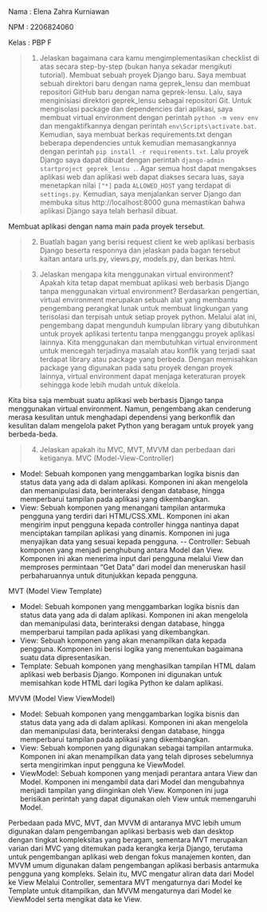 Nama    : Elena Zahra Kurniawan

NPM     : 2206824060

Kelas   : PBP F

>1. Jelaskan bagaimana cara kamu mengimplementasikan checklist di atas secara step-by-step (bukan hanya sekadar mengikuti tutorial).
 Membuat sebuah proyek Django baru.
 Saya membuat sebuah direktori baru dengan nama geprek_lensu dan membuat repositori GitHub baru dengan nama geprek-lensu. Lalu, saya menginisiasi direktori geprek_lensu sebagai repositori Git. Untuk mengisolasi package dan dependencies dari aplikasi, saya membuat virtual environment dengan perintah `python -m venv env` dan mengaktifkannya dengan perintah `env\Scripts\activate.bat`. Kemudian, saya membuat berkas requirements.txt dengan beberapa dependencies untuk kemudian memasangkannya dengan perintah `pip install -r requirements.txt`. Lalu proyek Django saya dapat dibuat dengan perintah `django-admin startproject geprek_lensu .`. Agar semua host dapat mengakses aplikasi web dan aplikasi web dapat diakses secara luas, saya menetapkan nilai `["*]` pada `ALLOWED_HOST` yang terdapat di `settings.py`. Kemudian, saya menjalankan server Django dan membuka situs http://localhost:8000 guna memastikan bahwa aplikasi Django saya telah berhasil dibuat.

 Membuat aplikasi dengan nama main pada proyek tersebut.
>2. Buatlah bagan yang berisi request client ke web aplikasi berbasis Django beserta responnya dan jelaskan pada bagan tersebut kaitan antara urls.py, views.py, models.py, dan berkas html.

>3. Jelaskan mengapa kita menggunakan virtual environment? Apakah kita tetap dapat membuat aplikasi web berbasis Django tanpa menggunakan virtual environment?
Berdasarkan pengertian, virtual environment merupakan sebuah alat yang membantu pengembang perangkat lunak untuk membuat lingkungan yang terisolasi dan terpisah untuk setiap proyek python. Melalui alat ini, pengembang dapat mengunduh kumpulan library yang dibutuhkan untuk proyek aplikasi tertentu tanpa mengganggu proyek aplikasi lainnya. Kita menggunakan dan membutuhkan virtual environment untuk mencegah terjadinya masalah atau konflik yang terjadi saat terdapat library atau package yang berbeda. Dengan memisahkan package yang digunakan pada satu proyek dengan proyek lainnya, virtual environment dapat menjaga keteraturan proyek sehingga kode lebih mudah untuk dikelola.

Kita bisa saja membuat suatu aplikasi web berbasis Django tanpa menggunakan virtual environment. Namun, pengembang akan cenderung merasa kesulitan untuk menghadapi dependensi yang berkonflik dan kesulitan dalam mengelola paket Python yang beragam untuk proyek yang berbeda-beda.
>4. Jelaskan apakah itu MVC, MVT, MVVM dan perbedaan dari ketiganya.
MVC (Model-View-Controller)
- Model: Sebuah komponen yang menggambarkan logika bisnis dan status data yang ada di dalam aplikasi. Komponen ini akan mengelola dan memanipulasi data, berinteraksi dengan database, hingga memperbarui tampilan pada aplikasi yang dikembangkan.
- View: Sebuah komponen yang menangani tampilan antarmuka pengguna yang terdiri dari HTML/CSS.XML. Komponen ini akan mengirim input pengguna kepada controller hingga nantinya dapat menciptakan tampilan aplikasi yang dinamis. Komponen ini juga menyajikan data yang sesuai kepada pengguna.
-- Controller: Sebuah komponen yang menjadi penghubung antara Model dan View. Komponen ini akan menerima input dari pengguna melalui View dan memproses permintaan “Get Data” dari model dan meneruskan hasil perbaharuannya untuk ditunjukkan kepada pengguna.

MVT (Model View Template)
- Model: Sebuah komponen yang menggambarkan logika bisnis dan status data yang ada di dalam aplikasi. Komponen ini akan mengelola dan memanipulasi data, berinteraksi dengan database, hingga memperbarui tampilan pada aplikasi yang dikembangkan.
- View: Sebuah komponen yang akan menampilkan data kepada pengguna. Komponen ini berisi logika yang menentukan bagaimana suatu data dipresentasikan.
- Template: Sebuah komponen yang menghasilkan tampilan HTML dalam aplikasi web berbasis Django. Komponen ini digunakan untuk memisahkan kode HTML dari logika Python ke dalam aplikasi.

MVVM (Model View ViewModel)
- Model: Sebuah komponen yang menggambarkan logika bisnis dan status data yang ada di dalam aplikasi. Komponen ini akan mengelola dan memanipulasi data, berinteraksi dengan database, hingga memperbarui tampilan pada aplikasi yang dikembangkan.
- View: Sebuah komponen yang digunakan sebagai tampilan antarmuka. Komponen ini akan menampilkan data yang telah diproses sebelumnya serta mengirimkan input pengguna ke ViewModel.
- ViewModel: Sebuah komponen yang menjadi perantara antara View dan Model. Komponen ini mengambil data dari Model dan mengubahnya menjadi tampilan yang diinginkan oleh View. Komponen ini juga berisikan perintah yang dapat digunakan oleh View untuk memengaruhi Model.

Perbedaan pada MVC, MVT, dan MVVM di antaranya MVC lebih umum digunakan dalam pengembangan aplikasi berbasis web dan desktop dengan tingkat kompleksitas yang beragam, sementara MVT merupakan varian dari MVC yang ditemukan pada kerangka kerja Django, terutama untuk pengembangan aplikasi web dengan fokus manajemen konten, dan MVVM umum digunakan dalam pengembangan aplikasi berbasis antarmuka pengguna yang kompleks. Selain itu, MVC mengatur aliran data dari Model ke View Melalui Controller, sementara MVT mengaturnya dari Model ke Template untuk ditampilkan, dan MVVM mengaturnya dari Model ke ViewModel serta mengikat data ke View.
